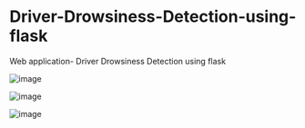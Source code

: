 # Driver-Drowsiness-Detection-using-flask
Web application- Driver Drowsiness Detection using flask

![image](https://github.com/Sharmishtha1907/Driver-Drowsiness-Detection-using-flask/assets/89999907/1d5ef471-1081-46f5-9cf7-8b9d3ce2d3fb)

![image](https://github.com/Sharmishtha1907/Driver-Drowsiness-Detection-using-flask/assets/89999907/953f40ab-cae4-4462-a636-2265ac86afba)

![image](https://github.com/Sharmishtha1907/Driver-Drowsiness-Detection-using-flask/assets/89999907/91b6a4b9-cdc5-4faf-976f-d4b6ce72564a)



